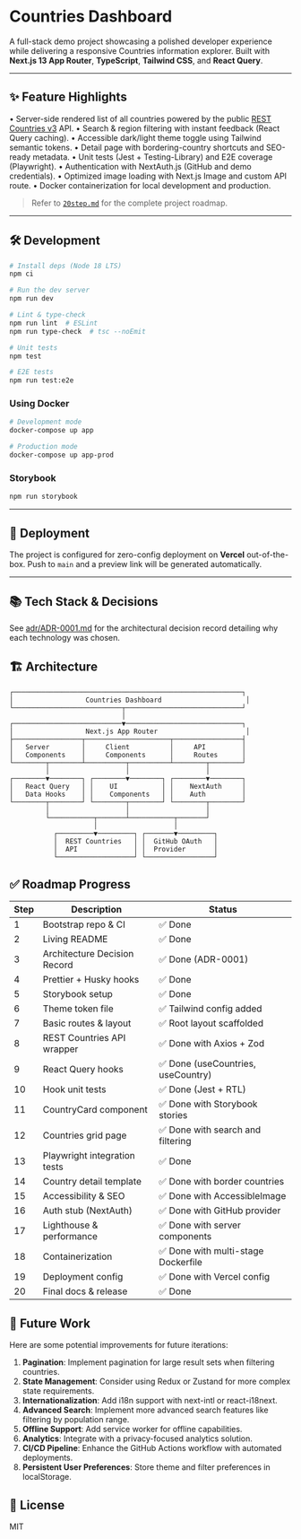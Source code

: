 # Countries Dashboard

A full-stack demo project showcasing a polished developer experience while delivering a responsive Countries information explorer. Built with **Next.js 13 App Router**, **TypeScript**, **Tailwind CSS**, and **React Query**.

---

## ✨ Feature Highlights

• Server-side rendered list of all countries powered by the public [REST Countries v3](https://restcountries.com/) API.
• Search & region filtering with instant feedback (React Query caching).
• Accessible dark/light theme toggle using Tailwind semantic tokens.
• Detail page with bordering-country shortcuts and SEO-ready metadata.
• Unit tests (Jest + Testing-Library) and E2E coverage (Playwright).
• Authentication with NextAuth.js (GitHub and demo credentials).
• Optimized image loading with Next.js Image and custom API route.
• Docker containerization for local development and production.

> Refer to [`20step.md`](20step.md) for the complete project roadmap.

---

## 🛠 Development

```bash
# Install deps (Node 18 LTS)
npm ci

# Run the dev server
npm run dev

# Lint & type-check
npm run lint  # ESLint
npm run type-check  # tsc --noEmit

# Unit tests
npm test

# E2E tests
npm run test:e2e
```

### Using Docker

```bash
# Development mode
docker-compose up app

# Production mode
docker-compose up app-prod
```

### Storybook
```bash
npm run storybook
```

---

## 🚀 Deployment
The project is configured for zero-config deployment on **Vercel** out-of-the-box. Push to `main` and a preview link will be generated automatically.

---

## 📚 Tech Stack & Decisions

See [adr/ADR-0001.md](adr/ADR-0001.md) for the architectural decision record detailing why each technology was chosen.

## 🏗️ Architecture

```
┌─────────────────────────────────────────────────────────┐
│                  Countries Dashboard                     │
└───────────────────────────┬─────────────────────────────┘
                            │
┌───────────────────────────▼─────────────────────────────┐
│                  Next.js App Router                      │
├─────────────────┬─────────────────────┬─────────────────┤
│   Server        │     Client          │     API         │
│   Components    │     Components      │     Routes      │
└────────┬────────┴──────────┬──────────┴────────┬────────┘
         │                   │                   │
┌────────▼────────┐ ┌────────▼────────┐ ┌────────▼────────┐
│   React Query   │ │    UI           │ │    NextAuth     │
│   Data Hooks    │ │    Components   │ │    Auth         │
└────────┬────────┘ └────────┬────────┘ └────────┬────────┘
         │                   │                   │
         └───────────┬───────┴───────────┬───────┘
                     │                   │
           ┌─────────▼─────────┐ ┌───────▼─────────┐
           │  REST Countries   │ │  GitHub OAuth   │
           │  API              │ │  Provider       │
           └───────────────────┘ └─────────────────┘
```

## ✅ Roadmap Progress

| Step | Description | Status |
|------|-------------|--------|
| 1 | Bootstrap repo & CI | ✅ Done |
| 2 | Living README | ✅ Done |
| 3 | Architecture Decision Record | ✅ Done (ADR-0001) |
| 4 | Prettier + Husky hooks | ✅ Done |
| 5 | Storybook setup | ✅ Done |
| 6 | Theme token file | ✅ Tailwind config added |
| 7 | Basic routes & layout | ✅ Root layout scaffolded |
| 8 | REST Countries API wrapper | ✅ Done with Axios + Zod |
| 9 | React Query hooks | ✅ Done (useCountries, useCountry) |
| 10 | Hook unit tests | ✅ Done (Jest + RTL) |
| 11 | CountryCard component | ✅ Done with Storybook stories |
| 12 | Countries grid page | ✅ Done with search and filtering |
| 13 | Playwright integration tests | ✅ Done |
| 14 | Country detail template | ✅ Done with border countries |
| 15 | Accessibility & SEO | ✅ Done with AccessibleImage |
| 16 | Auth stub (NextAuth) | ✅ Done with GitHub provider |
| 17 | Lighthouse & performance | ✅ Done with server components |
| 18 | Containerization | ✅ Done with multi-stage Dockerfile |
| 19 | Deployment config | ✅ Done with Vercel config |
| 20 | Final docs & release | ✅ Done |

## 🔮 Future Work

Here are some potential improvements for future iterations:

1. **Pagination**: Implement pagination for large result sets when filtering countries.
2. **State Management**: Consider using Redux or Zustand for more complex state requirements.
3. **Internationalization**: Add i18n support with next-intl or react-i18next.
4. **Advanced Search**: Implement more advanced search features like filtering by population range.
5. **Offline Support**: Add service worker for offline capabilities.
6. **Analytics**: Integrate with a privacy-focused analytics solution.
7. **CI/CD Pipeline**: Enhance the GitHub Actions workflow with automated deployments.
8. **Persistent User Preferences**: Store theme and filter preferences in localStorage.

## 📝 License

MIT
